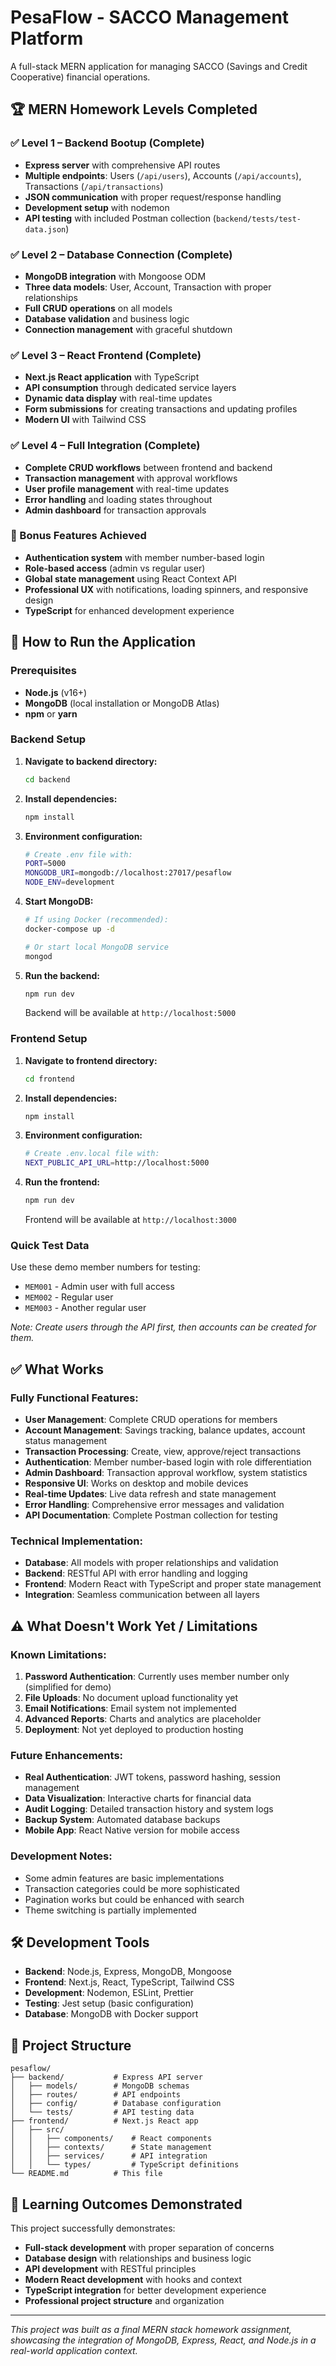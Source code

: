 # PesaFlow - SACCO Management Platform

A full-stack MERN application for managing SACCO (Savings and Credit Cooperative) financial operations.

## 🏆 MERN Homework Levels Completed

### ✅ Level 1 – Backend Bootup (Complete)
- **Express server** with comprehensive API routes
- **Multiple endpoints**: Users (`/api/users`), Accounts (`/api/accounts`), Transactions (`/api/transactions`)
- **JSON communication** with proper request/response handling
- **Development setup** with nodemon
- **API testing** with included Postman collection (`backend/tests/test-data.json`)

### ✅ Level 2 – Database Connection (Complete)
- **MongoDB integration** with Mongoose ODM
- **Three data models**: User, Account, Transaction with proper relationships
- **Full CRUD operations** on all models
- **Database validation** and business logic
- **Connection management** with graceful shutdown

### ✅ Level 3 – React Frontend (Complete)
- **Next.js React application** with TypeScript
- **API consumption** through dedicated service layers
- **Dynamic data display** with real-time updates
- **Form submissions** for creating transactions and updating profiles
- **Modern UI** with Tailwind CSS

### ✅ Level 4 – Full Integration (Complete)
- **Complete CRUD workflows** between frontend and backend
- **Transaction management** with approval workflows
- **User profile management** with real-time updates
- **Error handling** and loading states throughout
- **Admin dashboard** for transaction approvals

### 🎯 Bonus Features Achieved
- **Authentication system** with member number-based login
- **Role-based access** (admin vs regular user)
- **Global state management** using React Context API
- **Professional UX** with notifications, loading spinners, and responsive design
- **TypeScript** for enhanced development experience

## 🚀 How to Run the Application

### Prerequisites
- **Node.js** (v16+)
- **MongoDB** (local installation or MongoDB Atlas)
- **npm** or **yarn**

### Backend Setup

1. **Navigate to backend directory:**
   ```bash
   cd backend
   ```

2. **Install dependencies:**
   ```bash
   npm install
   ```

3. **Environment configuration:**
   ```bash
   # Create .env file with:
   PORT=5000
   MONGODB_URI=mongodb://localhost:27017/pesaflow
   NODE_ENV=development
   ```

4. **Start MongoDB:**
   ```bash
   # If using Docker (recommended):
   docker-compose up -d
   
   # Or start local MongoDB service
   mongod
   ```

5. **Run the backend:**
   ```bash
   npm run dev
   ```
   
   Backend will be available at `http://localhost:5000`

### Frontend Setup

1. **Navigate to frontend directory:**
   ```bash
   cd frontend
   ```

2. **Install dependencies:**
   ```bash
   npm install
   ```

3. **Environment configuration:**
   ```bash
   # Create .env.local file with:
   NEXT_PUBLIC_API_URL=http://localhost:5000
   ```

4. **Run the frontend:**
   ```bash
   npm run dev
   ```
   
   Frontend will be available at `http://localhost:3000`

### Quick Test Data

Use these demo member numbers for testing:
- `MEM001` - Admin user with full access
- `MEM002` - Regular user  
- `MEM003` - Another regular user

*Note: Create users through the API first, then accounts can be created for them.*

## ✅ What Works

### Fully Functional Features:
- **User Management**: Complete CRUD operations for members
- **Account Management**: Savings tracking, balance updates, account status management
- **Transaction Processing**: Create, view, approve/reject transactions
- **Authentication**: Member number-based login with role differentiation
- **Admin Dashboard**: Transaction approval workflow, system statistics
- **Responsive UI**: Works on desktop and mobile devices
- **Real-time Updates**: Live data refresh and state management
- **Error Handling**: Comprehensive error messages and validation
- **API Documentation**: Complete Postman collection for testing

### Technical Implementation:
- **Database**: All models with proper relationships and validation
- **Backend**: RESTful API with error handling and logging
- **Frontend**: Modern React with TypeScript and proper state management
- **Integration**: Seamless communication between all layers

## ⚠️ What Doesn't Work Yet / Limitations

### Known Limitations:
1. **Password Authentication**: Currently uses member number only (simplified for demo)
2. **File Uploads**: No document upload functionality yet
3. **Email Notifications**: Email system not implemented
4. **Advanced Reports**: Charts and analytics are placeholder
5. **Deployment**: Not yet deployed to production hosting

### Future Enhancements:
- **Real Authentication**: JWT tokens, password hashing, session management
- **Data Visualization**: Interactive charts for financial data
- **Audit Logging**: Detailed transaction history and system logs
- **Backup System**: Automated database backups
- **Mobile App**: React Native version for mobile access

### Development Notes:
- Some admin features are basic implementations
- Transaction categories could be more sophisticated
- Pagination works but could be enhanced with search
- Theme switching is partially implemented

## 🛠️ Development Tools

- **Backend**: Node.js, Express, MongoDB, Mongoose
- **Frontend**: Next.js, React, TypeScript, Tailwind CSS
- **Development**: Nodemon, ESLint, Prettier
- **Testing**: Jest setup (basic configuration)
- **Database**: MongoDB with Docker support

## 📁 Project Structure

```
pesaflow/
├── backend/           # Express API server
│   ├── models/        # MongoDB schemas
│   ├── routes/        # API endpoints
│   ├── config/        # Database configuration
│   └── tests/         # API testing data
├── frontend/          # Next.js React app
│   ├── src/
│   │   ├── components/    # React components
│   │   ├── contexts/      # State management
│   │   ├── services/      # API integration
│   │   └── types/         # TypeScript definitions
└── README.md          # This file
```

## 🎯 Learning Outcomes Demonstrated

This project successfully demonstrates:
- **Full-stack development** with proper separation of concerns
- **Database design** with relationships and business logic
- **API development** with RESTful principles
- **Modern React development** with hooks and context
- **TypeScript integration** for better development experience
- **Professional project structure** and organization

---

*This project was built as a final MERN stack homework assignment, showcasing the integration of MongoDB, Express, React, and Node.js in a real-world application context.*